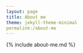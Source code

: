 ```yaml
---
layout: page
title: About me
theme: jekyll-theme-minimal
permalink:/about-me
---
```

{% include about-me.md %}
